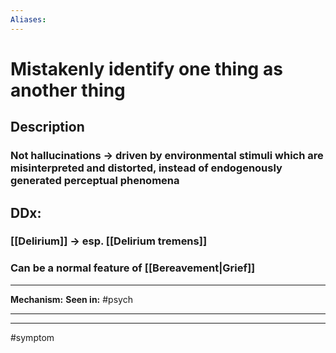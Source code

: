 ```yaml
---
Aliases:
---
```

# Mistakenly identify one thing as another thing
## Description
### Not hallucinations -> driven by environmental stimuli which are misinterpreted and distorted, instead of endogenously generated perceptual phenomena
## DDx:
### [[Delirium]] -> esp. [[Delirium tremens]]
### Can be a normal feature of [[Bereavement|Grief]]

---
**Mechanism:**
**Seen in:** #psych 


---


---
#symptom 